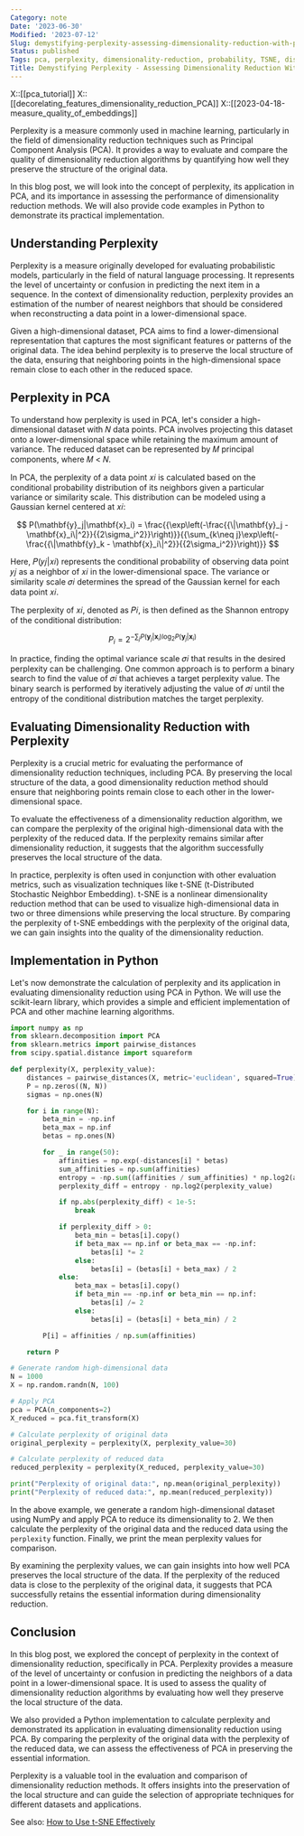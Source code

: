 ```yaml
---
Category: note
Date: '2023-06-30'
Modified: '2023-07-12'
Slug: demystifying-perplexity-assessing-dimensionality-reduction-with-pca
Status: published
Tags: pca, perplexity, dimensionality-reduction, probability, TSNE, distance
Title: Demystifying Perplexity - Assessing Dimensionality Reduction With PCA
---
```

X::[[pca_tutorial]]
X::[[decorelating_features_dimensionality_reduction_PCA]]
X::[[2023-04-18-measure_quality_of_embeddings]]

Perplexity is a measure commonly used in machine learning, particularly in the field of dimensionality reduction techniques such as Principal Component Analysis (PCA). It provides a way to evaluate and compare the quality of dimensionality reduction algorithms by quantifying how well they preserve the structure of the original data.

In this blog post, we will look into the concept of perplexity, its application in PCA, and its importance in assessing the performance of dimensionality reduction methods. We will also provide code examples in Python to demonstrate its practical implementation.

## Understanding Perplexity

Perplexity is a measure originally developed for evaluating probabilistic models, particularly in the field of natural language processing. It represents the level of uncertainty or confusion in predicting the next item in a sequence. In the context of dimensionality reduction, perplexity provides an estimation of the number of nearest neighbors that should be considered when reconstructing a data point in a lower-dimensional space.

Given a high-dimensional dataset, PCA aims to find a lower-dimensional representation that captures the most significant features or patterns of the original data. The idea behind perplexity is to preserve the local structure of the data, ensuring that neighboring points in the high-dimensional space remain close to each other in the reduced space.

## Perplexity in PCA

To understand how perplexity is used in PCA, let's consider a high-dimensional dataset with 𝑁 data points. PCA involves projecting this dataset onto a lower-dimensional space while retaining the maximum amount of variance. The reduced dataset can be represented by 𝑀 principal components, where 𝑀 < 𝑁.

In PCA, the perplexity of a data point 𝑥𝑖 is calculated based on the conditional probability distribution of its neighbors given a particular variance or similarity scale. This distribution can be modeled using a Gaussian kernel centered at 𝑥𝑖:

$$
P(\mathbf{y}_j|\mathbf{x}_i) = \frac{{\exp\left(-\frac{{\|\mathbf{y}_j - \mathbf{x}_i\|^2}}{{2\sigma_i^2}}\right)}}{{\sum_{k\neq j}\exp\left(-\frac{{\|\mathbf{y}_k - \mathbf{x}_i\|^2}}{{2\sigma_i^2}}\right)}}
$$

Here, 𝑃(𝑦𝑗|𝑥𝑖) represents the conditional probability of observing data point 𝑦𝑗 as a neighbor of 𝑥𝑖 in the lower-dimensional space. The variance or similarity scale 𝜎𝑖 determines the spread of the Gaussian kernel for each data point 𝑥𝑖.

The perplexity of 𝑥𝑖, denoted as 𝑃𝑖, is then defined as the Shannon entropy of the conditional distribution:

$$
P_i = 2^{-\sum_j P(\mathbf{y}_j|\mathbf{x}_i)\log_2 P(\mathbf{y}_j|\mathbf{x}_i)}
$$

In practice, finding the optimal variance scale 𝜎𝑖 that results in the desired perplexity can be challenging. One common approach is to perform a binary search to find the value of 𝜎𝑖 that achieves a target perplexity value. The binary search is performed by iteratively adjusting the value of 𝜎𝑖 until the entropy of the conditional distribution matches the target perplexity.

## Evaluating Dimensionality Reduction with Perplexity

Perplexity is a crucial metric for evaluating the performance of dimensionality reduction techniques, including PCA. By preserving the local structure of the data, a good dimensionality reduction method should ensure that neighboring points remain close to each other in the lower-dimensional space.

To evaluate the effectiveness of a dimensionality reduction algorithm, we can compare the perplexity of the original high-dimensional data with the perplexity of the reduced data. If the perplexity remains similar after dimensionality reduction, it suggests that the algorithm successfully preserves the local structure of the data.

In practice, perplexity is often used in conjunction with other evaluation metrics, such as visualization techniques like t-SNE (t-Distributed Stochastic Neighbor Embedding). t-SNE is a nonlinear dimensionality reduction method that can be used to visualize high-dimensional data in two or three dimensions while preserving the local structure. By comparing the perplexity of t-SNE embeddings with the perplexity of the original data, we can gain insights into the quality of the dimensionality reduction.

## Implementation in Python

Let's now demonstrate the calculation of perplexity and its application in evaluating dimensionality reduction using PCA in Python. We will use the scikit-learn library, which provides a simple and efficient implementation of PCA and other machine learning algorithms.

```python
import numpy as np
from sklearn.decomposition import PCA
from sklearn.metrics import pairwise_distances
from scipy.spatial.distance import squareform

def perplexity(X, perplexity_value):
    distances = pairwise_distances(X, metric='euclidean', squared=True)
    P = np.zeros((N, N))
    sigmas = np.ones(N)

    for i in range(N):
        beta_min = -np.inf
        beta_max = np.inf
        betas = np.ones(N)

        for _ in range(50):
            affinities = np.exp(-distances[i] * betas)
            sum_affinities = np.sum(affinities)
            entropy = -np.sum((affinities / sum_affinities) * np.log2(affinities / sum_affinities))
            perplexity_diff = entropy - np.log2(perplexity_value)

            if np.abs(perplexity_diff) < 1e-5:
                break

            if perplexity_diff > 0:
                beta_min = betas[i].copy()
                if beta_max == np.inf or beta_max == -np.inf:
                    betas[i] *= 2
                else:
                    betas[i] = (betas[i] + beta_max) / 2
            else:
                beta_max = betas[i].copy()
                if beta_min == -np.inf or beta_min == np.inf:
                    betas[i] /= 2
                else:
                    betas[i] = (betas[i] + beta_min) / 2

        P[i] = affinities / np.sum(affinities)

    return P

# Generate random high-dimensional data
N = 1000
X = np.random.randn(N, 100)

# Apply PCA
pca = PCA(n_components=2)
X_reduced = pca.fit_transform(X)

# Calculate perplexity of original data
original_perplexity = perplexity(X, perplexity_value=30)

# Calculate perplexity of reduced data
reduced_perplexity = perplexity(X_reduced, perplexity_value=30)

print("Perplexity of original data:", np.mean(original_perplexity))
print("Perplexity of reduced data:", np.mean(reduced_perplexity))
```

In the above example, we generate a random high-dimensional dataset using NumPy and apply PCA to reduce its dimensionality to 2. We then calculate the perplexity of the original data and the reduced data using the `perplexity` function. Finally, we print the mean perplexity values for comparison.

By examining the perplexity values, we can gain insights into how well PCA preserves the local structure of the data. If the perplexity of the reduced data is close to the perplexity of the original data, it suggests that PCA successfully retains the essential information during dimensionality reduction.

## Conclusion

In this blog post, we explored the concept of perplexity in the context of dimensionality reduction, specifically in PCA. Perplexity provides a measure of the level of uncertainty or confusion in predicting the neighbors of a data point in a lower-dimensional space. It is used to assess the quality of dimensionality reduction algorithms by evaluating how well they preserve the local structure of the data.

We also provided a Python implementation to calculate perplexity and demonstrated its application in evaluating dimensionality reduction using PCA. By comparing the perplexity of the original data with the perplexity of the reduced data, we can assess the effectiveness of PCA in preserving the essential information.

Perplexity is a valuable tool in the evaluation and comparison of dimensionality reduction methods. It offers insights into the preservation of the local structure and can guide the selection of appropriate techniques for different datasets and applications.

See also:
[How to Use t-SNE Effectively](https://distill.pub/2016/misread-tsne/)
